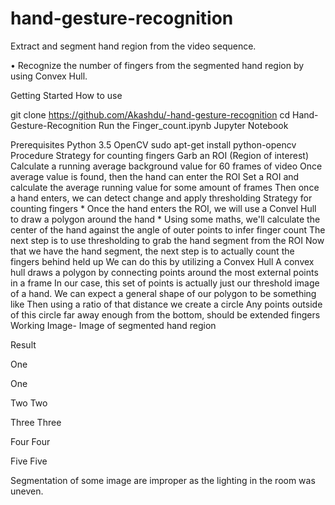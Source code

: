 # hand-gesture-recognition
 Extract and segment hand region from the video sequence.

• Recognize the number of fingers from the segmented hand region by using Convex Hull.

Getting Started
How to use

git clone https://github.com/Akashdu/-hand-gesture-recognition
cd Hand-Gesture-Recognition
Run the Finger_count.ipynb Jupyter Notebook

Prerequisites
Python 3.5
OpenCV
sudo apt-get install python-opencv
Procedure
Strategy for counting fingers
Garb an ROI (Region of interest)
Calculate a running average background value for 60 frames of video
Once average value is found, then the hand can enter the ROI
Set a ROI and calculate the average running value for some amount of frames
Then once a hand enters, we can detect change and apply thresholding
Strategy for counting fingers * Once the hand enters the ROI, we will use a Convel Hull to draw a polygon around the hand * Using some maths, we'll calculate the center of the hand against the angle of outer points to infer finger count
The next step is to use thresholding to grab the hand segment from the ROI
Now that we have the hand segment, the next step is to actually count the fingers behind held up
We can do this by utilizing a Convex Hull
A convex hull draws a polygon by connecting points around the most external points in a frame
In our case, this set of points is actually just our threshold image of a hand.
We can expect a general shape of our polygon to be something like
Then using a ratio of that distance we create a circle
Any points outside of this circle far away enough from the bottom, should be extended fingers
Working
Image-
Image of segmented hand region

Result

One

One

Two
Two

Three
Three

Four
Four

Five
Five

Segmentation of some image are improper as the lighting in the room was uneven.
